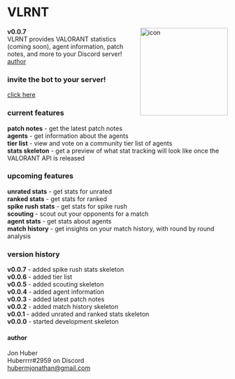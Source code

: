 # VLRNT
**v0.0.7** <img src="http://assets.hubermjonathan.com/vlrnt/icon" align="right" alt="icon" width="200px" height="200px"></br>
VLRNT provides VALORANT statistics (coming soon), agent information, patch notes, and more to your Discord server!</br>
[author](#author)

### invite the bot to your server!
[click here](https://discordapp.com/oauth2/authorize?client_id=717125416858550322&permissions=18432&scope=bot)
### current features
**patch notes** - get the latest patch notes</br>
**agents** - get information about the agents</br>
**tier list** - view and vote on a community tier list of agents</br>
**stats skeleton** - get a preview of what stat tracking will look like once the VALORANT API is released</br>
### upcoming features
**unrated stats** - get stats for unrated</br>
**ranked stats** - get stats for ranked</br>
**spike rush stats** - get stats for spike rush</br>
**scouting** - scout out your opponents for a match</br>
**agent stats** - get stats about agents</br>
**match history** - get insights on your match history, with round by round analysis</br>
### version history
**v0.0.7** - added spike rush stats skeleton</br>
**v0.0.6** - added tier list</br>
**v0.0.5** - added scouting skeleton</br>
**v0.0.4** - added agent information</br>
**v0.0.3** - added latest patch notes</br>
**v0.0.2** - added match history skeleton</br>
**v0.0.1** - added unrated and ranked stats skeleton</br>
**v0.0.0** - started development skeleton</br>
#### author
Jon Huber</br>
Huberrrr#2959 on Discord</br>
[hubermjonathan@gmail.com](mailto:hubermjonathan@gmail.com)

